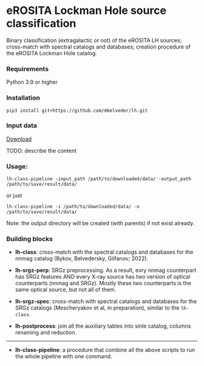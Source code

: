 # eROSITA Lockman Hole source classification

Binary classification (extragalactic or not) of the eROSITA LH sources; cross-match with spectral catalogs and databases; creation procedure of the eROSITA Lockman Hole catalog.

### Requirements

Python 3.9 or higher

### Installation

```
pip3 install git+https://github.com/mbelveder/lh.git
```

### Input data

[Download](https://disk.yandex.ru/d/F_Q55KtS36gV8A)

TODO: describe the content

### Usage:

```
lh-class-pipeline -input_path /path/to/downloaded/data/ -output_path /path/to/save/result/data/
```
or just

```
lh-class-pipeline -i /path/to/downloaded/data/ -o /path/to/save/result/data/
```

Note: the output directory will be created (with parents) if not exist already.

### Building blocks

- **lh-class**: cross-match with the spectral catalogs and databases for the nnmag catalog (Bykov, Belvedersky, Gilfanov; 2022).

- **lh-srgz-perp**: SRGz preprocessing. As a result, evry nnmag counterpart has SRGz features AND every X-ray source has two version of optical counterparts (nnmag and SRGz). Mostly these two counterparts is the same optical source, but not all of them.

- **lh-srgz-spec**: cross-match with spectral catalogs and databases for the SRGz catalogs (Mescheryakov et al, in preparation), similar to the `lh-class`.

- **lh-postprocess**: join all the auxiliary tables into sinle catalog, columns renaming and reduction.

---

- **lh-class-pipeline**: a procedure that combine all the above scripts to run the whole pipeline with one command.
